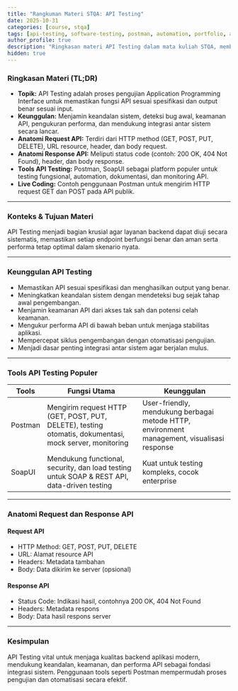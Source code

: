 ```yaml
---
title: "Rangkuman Materi STQA: API Testing"
date: 2025-10-31
categories: [course, stqa]
tags: [api-testing, software-testing, postman, automation, portfolio, academic]
author_profile: true
description: "Ringkasan materi API Testing dalam mata kuliah STQA, membahas konsep dasar, keunggulan, anatomi request-response, tools, dan contoh penggunaan Postman."
hidden: true
---
```


### Ringkasan Materi (TL;DR)

* **Topik:** API Testing adalah proses pengujian Application Programming Interface untuk memastikan fungsi API sesuai spesifikasi dan output benar sesuai input.
* **Keunggulan:** Menjamin keandalan sistem, deteksi bug awal, keamanan API, pengukuran performa, dan mendukung integrasi antar sistem secara lancar.
* **Anatomi Request API:** Terdiri dari HTTP method (GET, POST, PUT, DELETE), URL resource, header, dan body request.
* **Anatomi Response API:** Meliputi status code (contoh: 200 OK, 404 Not Found), header, dan body response.
* **Tools API Testing:** Postman, SoapUI sebagai platform populer untuk testing fungsional, automation, dokumentasi, dan monitoring API.
* **Live Coding:** Contoh penggunaan Postman untuk mengirim HTTP request GET dan POST pada API publik.

---

### Konteks & Tujuan Materi

API Testing menjadi bagian krusial agar layanan backend dapat diuji secara sistematis, memastikan setiap endpoint berfungsi benar dan aman serta performa tetap optimal dalam skenario nyata.

---

### Keunggulan API Testing

- Memastikan API sesuai spesifikasi dan menghasilkan output yang benar.
- Meningkatkan keandalan sistem dengan mendeteksi bug sejak tahap awal pengembangan.
- Menjamin keamanan API dari akses tak sah dan potensi celah keamanan.
- Mengukur performa API di bawah beban untuk menjaga stabilitas aplikasi.
- Mempercepat siklus pengembangan dengan otomatisasi pengujian.
- Menjadi dasar penting integrasi antar sistem agar berjalan mulus.

---

### Tools API Testing Populer

| Tools   | Fungsi Utama                                           | Keunggulan                                              |
|---------|--------------------------------------------------------|--------------------------------------------------------|
| Postman | Mengirim request HTTP (GET, POST, PUT, DELETE), testing otomatis, dokumentasi, mock server, monitoring | User-friendly, mendukung berbagai metode HTTP, environment management, visualisasi response|
| SoapUI  | Mendukung functional, security, dan load testing untuk SOAP & REST API, data-driven testing | Kuat untuk testing kompleks, cocok enterprise           |

---

### Anatomi Request dan Response API

#### Request API
- HTTP Method: GET, POST, PUT, DELETE
- URL: Alamat resource API
- Headers: Metadata tambahan
- Body: Data dikirim ke server (opsional)

#### Response API
- Status Code: Indikasi hasil, contohnya 200 OK, 404 Not Found
- Headers: Metadata respons
- Body: Data hasil respons server

---

### Kesimpulan

API Testing vital untuk menjaga kualitas backend aplikasi modern, mendukung keandalan, keamanan, dan performa API sebagai fondasi integrasi sistem. Penggunaan tools seperti Postman mempermudah proses pengujian dan otomatisasi secara efektif.
